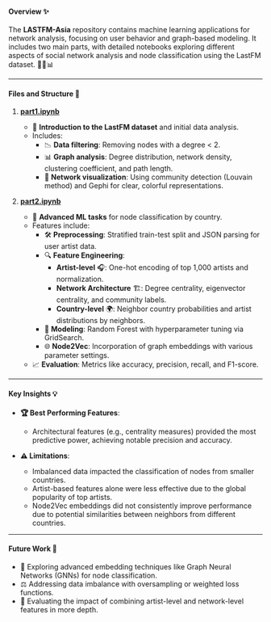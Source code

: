 #### Overview ✨

The **LASTFM-Asia** repository contains machine learning applications for network analysis, focusing on user behavior and graph-based modeling. It includes two main parts, with detailed notebooks exploring different aspects of social network analysis and node classification using the LastFM dataset. 🧑‍💻📊

---

#### Files and Structure 📂

1. **[part1.ipynb](https://github.com/shaySitri/LASTFM-Asia/blob/main/part1.ipynb)**  
   - 📝 **Introduction to the LastFM dataset** and initial data analysis.  
   - Includes:
     - 📉 **Data filtering**: Removing nodes with a degree < 2.  
     - 📊 **Graph analysis**: Degree distribution, network density, clustering coefficient, and path length.  
     - 🎨 **Network visualization**: Using community detection (Louvain method) and Gephi for clear, colorful representations.  

2. **[part2.ipynb](https://github.com/shaySitri/LASTFM-Asia/blob/main/part2.ipynb)**  
   - 🚀 **Advanced ML tasks** for node classification by country.  
   - Features include:
     - 🛠️ **Preprocessing**: Stratified train-test split and JSON parsing for user artist data.  
     - 🔍 **Feature Engineering**:
       - **Artist-level** 🎧: One-hot encoding of top 1,000 artists and normalization.  
       - **Network Architecture** 🏗️: Degree centrality, eigenvector centrality, and community labels.  
       - **Country-level** 🌍: Neighbor country probabilities and artist distributions by neighbors.  
     - 🤖 **Modeling**: Random Forest with hyperparameter tuning via GridSearch.  
     - 🌐 **Node2Vec**: Incorporation of graph embeddings with various parameter settings.  
   - 📈 **Evaluation**: Metrics like accuracy, precision, recall, and F1-score.  

---

#### Key Insights 💡

- **🏆 Best Performing Features**:  
  - Architectural features (e.g., centrality measures) provided the most predictive power, achieving notable precision and accuracy.  

- **⚠️ Limitations**:  
  - Imbalanced data impacted the classification of nodes from smaller countries.  
  - Artist-based features alone were less effective due to the global popularity of top artists.  
  - Node2Vec embeddings did not consistently improve performance due to potential similarities between neighbors from different countries.  

---

#### Future Work 🔮

- 🔗 Exploring advanced embedding techniques like Graph Neural Networks (GNNs) for node classification.  
- ⚖️ Addressing data imbalance with oversampling or weighted loss functions.  
- 🧪 Evaluating the impact of combining artist-level and network-level features in more depth.  

